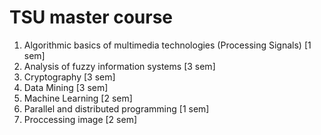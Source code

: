 # TSU master course
1. Algorithmic basics of multimedia technologies (Processing Signals) [1 sem]
2. Analysis of fuzzy information systems [3 sem]
3. Cryptography [3 sem]
4. Data Mining [3 sem]
5. Machine Learning [2 sem]
6. Parallel and distributed programming [1 sem]
7. Proccessing image [2 sem]
